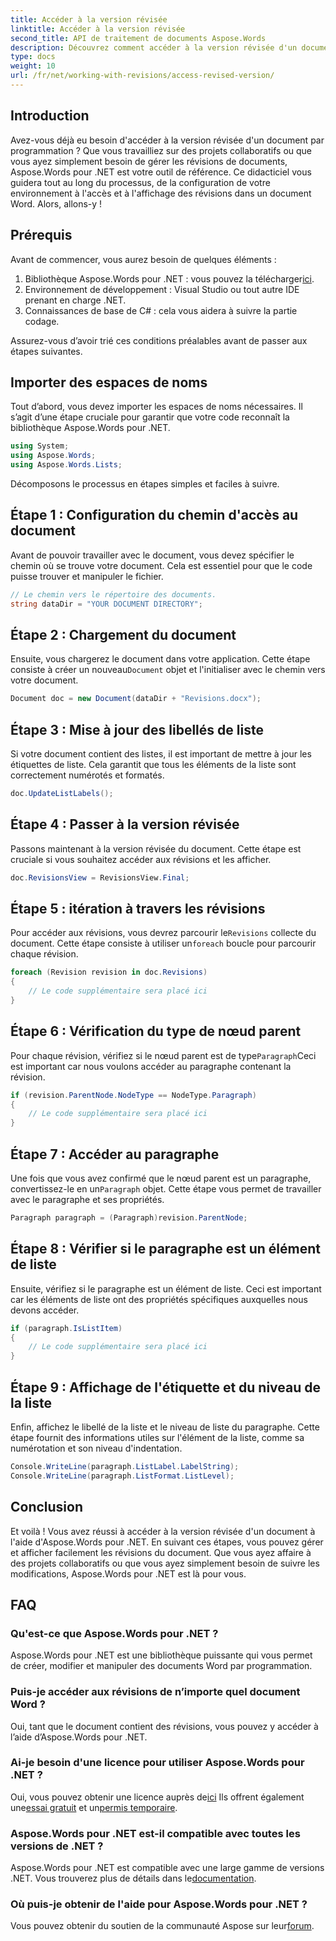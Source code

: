 ```yaml
---
title: Accéder à la version révisée
linktitle: Accéder à la version révisée
second_title: API de traitement de documents Aspose.Words
description: Découvrez comment accéder à la version révisée d'un document et l'afficher à l'aide d'Aspose.Words pour .NET. Suivez notre guide étape par étape pour une gestion transparente des documents.
type: docs
weight: 10
url: /fr/net/working-with-revisions/access-revised-version/
---
```

## Introduction

Avez-vous déjà eu besoin d'accéder à la version révisée d'un document par programmation ? Que vous travailliez sur des projets collaboratifs ou que vous ayez simplement besoin de gérer les révisions de documents, Aspose.Words pour .NET est votre outil de référence. Ce didacticiel vous guidera tout au long du processus, de la configuration de votre environnement à l'accès et à l'affichage des révisions dans un document Word. Alors, allons-y !

## Prérequis

Avant de commencer, vous aurez besoin de quelques éléments :

1.  Bibliothèque Aspose.Words pour .NET : vous pouvez la télécharger[ici](https://releases.aspose.com/words/net/).
2. Environnement de développement : Visual Studio ou tout autre IDE prenant en charge .NET.
3. Connaissances de base de C# : cela vous aidera à suivre la partie codage.

Assurez-vous d’avoir trié ces conditions préalables avant de passer aux étapes suivantes.

## Importer des espaces de noms

Tout d’abord, vous devez importer les espaces de noms nécessaires. Il s’agit d’une étape cruciale pour garantir que votre code reconnaît la bibliothèque Aspose.Words pour .NET.

```csharp
using System;
using Aspose.Words;
using Aspose.Words.Lists;
```

Décomposons le processus en étapes simples et faciles à suivre.

## Étape 1 : Configuration du chemin d'accès au document

Avant de pouvoir travailler avec le document, vous devez spécifier le chemin où se trouve votre document. Cela est essentiel pour que le code puisse trouver et manipuler le fichier.

```csharp
// Le chemin vers le répertoire des documents.
string dataDir = "YOUR DOCUMENT DIRECTORY";
```

## Étape 2 : Chargement du document

 Ensuite, vous chargerez le document dans votre application. Cette étape consiste à créer un nouveau`Document` objet et l'initialiser avec le chemin vers votre document.

```csharp
Document doc = new Document(dataDir + "Revisions.docx");
```

## Étape 3 : Mise à jour des libellés de liste

Si votre document contient des listes, il est important de mettre à jour les étiquettes de liste. Cela garantit que tous les éléments de la liste sont correctement numérotés et formatés.

```csharp
doc.UpdateListLabels();
```

## Étape 4 : Passer à la version révisée

Passons maintenant à la version révisée du document. Cette étape est cruciale si vous souhaitez accéder aux révisions et les afficher.

```csharp
doc.RevisionsView = RevisionsView.Final;
```

## Étape 5 : itération à travers les révisions

 Pour accéder aux révisions, vous devrez parcourir le`Revisions` collecte du document. Cette étape consiste à utiliser un`foreach` boucle pour parcourir chaque révision.

```csharp
foreach (Revision revision in doc.Revisions)
{
    // Le code supplémentaire sera placé ici
}
```

## Étape 6 : Vérification du type de nœud parent

 Pour chaque révision, vérifiez si le nœud parent est de type`Paragraph`Ceci est important car nous voulons accéder au paragraphe contenant la révision.

```csharp
if (revision.ParentNode.NodeType == NodeType.Paragraph)
{
    // Le code supplémentaire sera placé ici
}
```

## Étape 7 : Accéder au paragraphe

 Une fois que vous avez confirmé que le nœud parent est un paragraphe, convertissez-le en un`Paragraph` objet. Cette étape vous permet de travailler avec le paragraphe et ses propriétés.

```csharp
Paragraph paragraph = (Paragraph)revision.ParentNode;
```

## Étape 8 : Vérifier si le paragraphe est un élément de liste

Ensuite, vérifiez si le paragraphe est un élément de liste. Ceci est important car les éléments de liste ont des propriétés spécifiques auxquelles nous devons accéder.

```csharp
if (paragraph.IsListItem)
{
    // Le code supplémentaire sera placé ici
}
```

## Étape 9 : Affichage de l'étiquette et du niveau de la liste

Enfin, affichez le libellé de la liste et le niveau de liste du paragraphe. Cette étape fournit des informations utiles sur l'élément de la liste, comme sa numérotation et son niveau d'indentation.

```csharp
Console.WriteLine(paragraph.ListLabel.LabelString);
Console.WriteLine(paragraph.ListFormat.ListLevel);
```

## Conclusion

Et voilà ! Vous avez réussi à accéder à la version révisée d'un document à l'aide d'Aspose.Words pour .NET. En suivant ces étapes, vous pouvez gérer et afficher facilement les révisions du document. Que vous ayez affaire à des projets collaboratifs ou que vous ayez simplement besoin de suivre les modifications, Aspose.Words pour .NET est là pour vous.

## FAQ

### Qu'est-ce que Aspose.Words pour .NET ?
Aspose.Words pour .NET est une bibliothèque puissante qui vous permet de créer, modifier et manipuler des documents Word par programmation.

### Puis-je accéder aux révisions de n’importe quel document Word ?
Oui, tant que le document contient des révisions, vous pouvez y accéder à l’aide d’Aspose.Words pour .NET.

### Ai-je besoin d'une licence pour utiliser Aspose.Words pour .NET ?
 Oui, vous pouvez obtenir une licence auprès de[ici](https://purchase.aspose.com/buy) Ils offrent également une[essai gratuit](https://releases.aspose.com/) et un[permis temporaire](https://purchase.aspose.com/temporary-license/).

### Aspose.Words pour .NET est-il compatible avec toutes les versions de .NET ?
Aspose.Words pour .NET est compatible avec une large gamme de versions .NET. Vous trouverez plus de détails dans le[documentation](https://reference.aspose.com/words/net/).

### Où puis-je obtenir de l'aide pour Aspose.Words pour .NET ?
 Vous pouvez obtenir du soutien de la communauté Aspose sur leur[forum](https://forum.aspose.com/c/words/8).